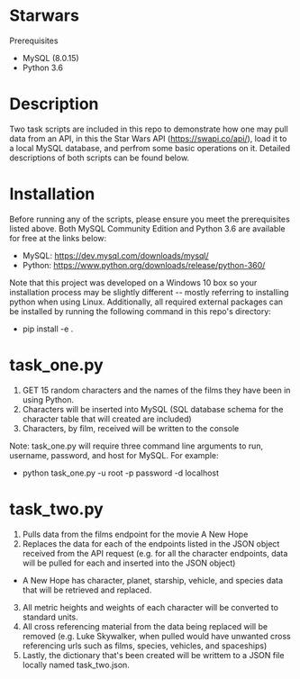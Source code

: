 # Starwars
Prerequisites
- MySQL (8.0.15)
- Python 3.6

# Description
Two task scripts are included in this repo to demonstrate how one may pull data from an API, in this the Star Wars API (https://swapi.co/api/), load it to a local MySQL database, and perfrom some basic operations on it.  Detailed descriptions of both scripts can be found below.

# Installation
Before running any of the scripts, please ensure you meet the prerequisites listed above.  Both MySQL Community Edition and Python 3.6 are available for free at the links below:
- MySQL: https://dev.mysql.com/downloads/mysql/
- Python: https://www.python.org/downloads/release/python-360/

Note that this project was developed on a Windows 10 box so your installation process may be slightly different -- mostly referring to installing python when using Linux.  Additionally, all required external packages can be installed by running the following command in this repo's directory:
- pip install -e .

# task_one.py
1. GET 15 random characters and the names of the films they have been in using Python.
2. Characters will be inserted into MySQL (SQL database schema for the character table that will created are included)
3. Characters, by film, received will be written to the console

Note: task_one.py will require three command line arguments to run, username, password, and host for MySQL.  For example:
- python task_one.py -u root -p password -d localhost

# task_two.py
1. Pulls data from the films endpoint for the movie A New Hope
2. Replaces the data for each of the endpoints listed in the JSON object received from the API request (e.g. for all the character endpoints, data will be pulled for each and inserted into the JSON object)
- A New Hope has character, planet, starship, vehicle, and species data that will be retrieved and replaced.
3. All metric heights and weights of each character will be converted to standard units.
4. All cross referencing material from the data being replaced will be removed (e.g. Luke Skywalker, when pulled would have unwanted cross referencing urls such as films, species, vehicles, and spaceships)
5. Lastly, the dictionary that's been created will be writtem to a JSON file locally named task_two.json.
